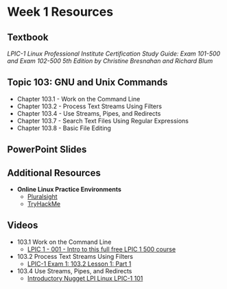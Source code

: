 # Week 1 Resources

## Textbook
*LPIC-1 Linux Professional Institute Certification Study Guide: Exam 101-500 and Exam 102-500 5th Edition by Christine Bresnahan and Richard Blum*

## Topic 103: GNU and Unix Commands
- Chapter 103.1 - Work on the Command Line 
- Chapter 103.2 - Process Text Streams Using Filters
- Chapter 103.4 - Use Streams, Pipes, and Redirects
- Chapter 103.7 - Search Text Files Using Regular Expressions
- Chapter 103.8 - Basic File Editing

## PowerPoint Slides

## Additional Resources
- **Online Linux Practice Environments**
    - [Pluralsight](https://www.pluralsight.com/cloud-guru)
    - [TryHackMe](https://tryhackme.com/)

## Videos
- 103.1 Work on the Command Line
    - [LPIC 1 - 001 - Intro to this full free LPIC 1 500 course](https://youtu.be/AKkNUvEHXhk)
- 103.2 Process Text Streams Using Filters
    - [LPIC-1 Exam 1: 103.2 Lesson 1: Part 1](https://youtu.be/s57CBp-M4jE)
- 103.4 Use Streams, Pipes, and Redirects
    - [Introductory Nugget LPI Linux LPIC-1 101](https://youtu.be/qOYpk4kq4k0)
